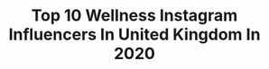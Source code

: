 ---
title: Top 10 Wellness Instagram Influencers In United Kingdom In 2020
description: >-
  Find top wellness Instagram influencers in United Kingdom in 2020. Most popular hashtags: #homeworkout #gymlife #wellness #meerrychristmas.
platform: Instagram
profiles:
  - username: "caligraphist"
    fullname: >-
      Cali • Menswear & Beards
    location: "United Kingdom"
    followers: 18862
    engagement: 1073
    commentsToLikes: 0.071034
    id: ck0vy93sw2tvo0i1982qrmrke
    verified: false
    hashtags: "#selfbarbering, #selfcare, #blackboyjoy, #stayathomestyle"
  - username: "brooklynkitten_"
    fullname: >-
      paulina | brooklyn kitten
    location: "United Kingdom"
    followers: 35083
    engagement: 663
    commentsToLikes: 0.085704
    id: ck0w6b0697pny0i19vpnmhdoe
    verified: false
    hashtags: "#discovertuscany, #thailandtravel, #mysecretlondon, #pasionxmexico"
  - username: "georgiaaking"
    fullname: >-
      Self Love 𝒙 Mindset + Me ♡ 👸🏼
    location: "United Kingdom"
    followers: 42825
    engagement: 1202
    commentsToLikes: 0.020578
    id: ck0u6h4qh21sl0i19l4aexi8n
    verified: false
    hashtags: "#selflove"
  - username: "carlyneave"
    fullname: >-
      Carly Neave
    location: "United Kingdom"
    followers: 50421
    engagement: 444
    commentsToLikes: 0.038050
    id: ck0w0k8ixemfc0i199k23jm63
    verified: false
    hashtags: "#partnerswithpampers, #plantbased, #jukes, #duedate"
  - username: "abbygfitness_"
    fullname: >-
      Abby Glasson
    location: "United Kingdom"
    followers: 161910
    engagement: 202
    commentsToLikes: 0.061170
    id: ck8t9kkuvoft70j78fzsor0i6
    verified: false
    hashtags: "#bouxavenue, #gifted"
  - username: "jade_packer"
    fullname: >-
      Jade Packer FIT
    location: "United Kingdom"
    followers: 13515
    engagement: 987
    commentsToLikes: 0.102285
    id: ck5hkuxnhj2t50i11qxwp5j25
    verified: false
    hashtags: "#jointheclub, #consistencyiskey, #gsfamilyfaces, #missygirls"
  - username: "emmablondevoyage"
    fullname: >-
      Emma Franklin
    location: "United Kingdom"
    followers: 5460
    engagement: 1156
    commentsToLikes: 0.189472
    id: ck8tdfiws35zc0j78jdfnkdge
    verified: false
    hashtags: ""
  - username: "gabriellepollock"
    fullname: >-
      model • yoga teacher
    location: "United Kingdom"
    followers: 23110
    engagement: 262
    commentsToLikes: 0.116920
    id: ck8svvrbrcvlx0j78czrzoclq
    verified: false
    hashtags: "#bts, #sustainable, #milanfashion, #supportlocal"
  - username: "agfalzon"
    fullname: >-
      Alain Falzon
    location: "United Kingdom"
    followers: 6977
    engagement: 929
    commentsToLikes: 0.049450
    id: ckap8mef9oz7p0i78yxa0v7bj
    verified: false
    hashtags: "#newdecade, #healthylifestyle, #gymshark, #stayhome"
  - username: "tiffany_soi"
    fullname: >-
      Tiffany | MultiDimensional
    location: "United Kingdom"
    followers: 30188
    engagement: 431
    commentsToLikes: 0.032180
    id: ck8syqw5wlnvl0j78z0lmv4vq
    verified: false
    hashtags: "#yogaforeveryone, #duckface, #breathwork, #grampians"
---